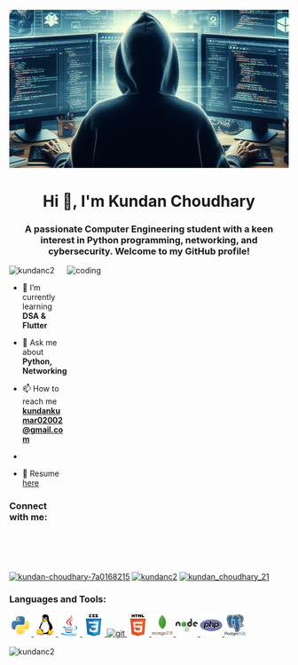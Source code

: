 ![logo](https://github.com/kundanc2/kundanc2/blob/main/github_banner_final%20(1)%20(1).jpg)
<h1 align="center">Hi 👋, I'm Kundan Choudhary</h1>
<h3 align="center">A passionate Computer Engineering student with a keen interest in Python programming, networking, and cybersecurity. Welcome to my GitHub profile!</h3>

<img align="right" alt="coding" width="400" height="550" src="https://guruprasad.codes/_next/image?url=%2F_next%2Fstatic%2Fmedia%2Fcoder.41289687.gif&w=750&q=75">
<p align="left"> <img src="https://komarev.com/ghpvc/?username=kundanc2&label=Profile%20views&color=0e75b6&style=flat" alt="kundanc2" /> </p>

- 🌱 I’m currently learning **DSA & Flutter**

- 💬 Ask me about **Python, Networking**

- 📫 How to reach me **kundankumar02002@gmail.com**
- 
- 📄 Resume [here](https://shorturl.at/ecViX)


<h3 align="left">Connect with me:</h3>
<p align="left">
<a href="https://linkedin.com/in/kundan-choudhary-7a0168215" target="blank"><img align="center" src="https://raw.githubusercontent.com/rahuldkjain/github-profile-readme-generator/master/src/images/icons/Social/linked-in-alt.svg" alt="kundan-choudhary-7a0168215" height="30" width="40" /></a>
<a href="https://www.leetcode.com/kundanc2" target="blank"><img align="center" src="https://raw.githubusercontent.com/rahuldkjain/github-profile-readme-generator/master/src/images/icons/Social/leet-code.svg" alt="kundanc2" height="30" width="40" /></a>
<a href="https://instagram.com/kundan_choudhary_21" target="blank"><img align="center" src="https://raw.githubusercontent.com/rahuldkjain/github-profile-readme-generator/master/src/images/icons/Social/instagram.svg" alt="kundan_choudhary_21" height="30" width="40" /></a>

</p>

<h3 align="left">Languages and Tools:</h3>
<p align="left"> <a href="https://www.python.org" target="_blank" rel="noreferrer"> <img src="https://raw.githubusercontent.com/devicons/devicon/master/icons/python/python-original.svg" alt="python" width="40" height="40"/> </a> <a href="https://www.linux.org/" target="_blank" rel="noreferrer"> <img src="https://raw.githubusercontent.com/devicons/devicon/master/icons/linux/linux-original.svg" alt="linux" width="40" height="40"/> </a> <a href="https://www.java.com" target="_blank" rel="noreferrer"> <img src="https://raw.githubusercontent.com/devicons/devicon/master/icons/java/java-original.svg" alt="java" width="40" height="40"/> </a><a href="https://www.w3schools.com/css/" target="_blank" rel="noreferrer"> <img src="https://raw.githubusercontent.com/devicons/devicon/master/icons/css3/css3-original-wordmark.svg" alt="css3" width="40" height="40"/> </a> <a href="https://git-scm.com/" target="_blank" rel="noreferrer"> <img src="https://www.vectorlogo.zone/logos/git-scm/git-scm-icon.svg" alt="git" width="40" height="40"/> </a> <a href="https://www.w3.org/html/" target="_blank" rel="noreferrer"> <img src="https://raw.githubusercontent.com/devicons/devicon/master/icons/html5/html5-original-wordmark.svg" alt="html5" width="40" height="40"/> </a>  <a href="https://www.mongodb.com/" target="_blank" rel="noreferrer"> <img src="https://raw.githubusercontent.com/devicons/devicon/master/icons/mongodb/mongodb-original-wordmark.svg" alt="mongodb" width="40" height="40"/> </a> <a href="https://nodejs.org" target="_blank" rel="noreferrer"> <img src="https://raw.githubusercontent.com/devicons/devicon/master/icons/nodejs/nodejs-original-wordmark.svg" alt="nodejs" width="40" height="40"/> </a> <a href="https://www.php.net" target="_blank" rel="noreferrer"> <img src="https://raw.githubusercontent.com/devicons/devicon/master/icons/php/php-original.svg" alt="php" width="40" height="40"/> </a> <a href="https://www.postgresql.org" target="_blank" rel="noreferrer"> <img src="https://raw.githubusercontent.com/devicons/devicon/master/icons/postgresql/postgresql-original-wordmark.svg" alt="postgresql" width="40" height="40"/> </a> </p>

<p><img align="center" height="150" width="300" src="https://github-readme-stats.vercel.app/api/top-langs?username=kundanc2&show_icons=true&locale=en&layout=compact" alt="kundanc2" /></p>
